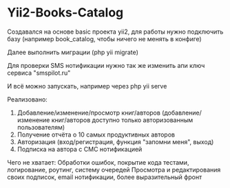 # Yii2-Books-Catalog
Создавался на основе basic проекта yii2, для работы нужно подключить базу (например book_catalog, чтобы ничего не менять в конфиге)

Далее выполнить миграции (php yii migrate)

Для проверки SMS нотификации нужно так же изменить апи ключ сервиса "smspilot.ru"

И всё можно запускать, например через php yii serve

Реализовано: 
1. Добавление/изменение/просмотр книг/авторов (добавление/изменение книг/авторов доступно только авторизованным пользователям)
2. Получение отчёта о 10 самых продуктивных авторов
3. Авторизация (вход/регистрация, функция "запомни меня", выход)
4. Подписка на автора с СМС нотификацией

Чего не хватает:
Обработки ошибок, покрытие кода тестами, логирование, роутинг, систему очередей
Просмотра и редактирования своих подписок, email нотификации, более выразительный фронт
